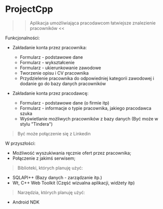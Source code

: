 # ProjectCpp

>> Aplikacja umożliwiająca pracodawcom łatwiejsze znalezienie pracowników << 

Funkcjonalności: 
 - Zakładanie konta przez pracownika: 
   * Formularz - podstawowe dane
   * Formularz - wykształcenie 
   * Formularz - ukierunkowanie zawodowe 
   * Tworzenie opisu i CV pracownika
   * Przydzielenie pracownika do odpowiedniej kategorii zawodowej i dodanie go do bazy danych pracowników
   
 - Zakładanie konta przez pracodawcę:
   * Formularz - podstawowe dane (o firmie itp)
   * Formularz - informacje o typie pracownika, jakiego pracodawca szuka
   * Wyświetlanie możliwych pracowników z bazy danych (Być może w stylu "Tindera")
> Być może połączenie się z Linkedin 


W przyszłości: 
 - Możliwość wyszukiwania ręcznie ofert przez pracownika; 
 - Połączenie z jakimś serwisem; 




> Biblioteki, których planuję użyć: 
  - SQLAPI++ (Bazy danych - zarządzanie itp.)
  - Wt, C++ Web Toolkit (Część wizualna aplikacji, widżety itp)


> Narzędzia, których planuję użyć:
 - Android NDK
